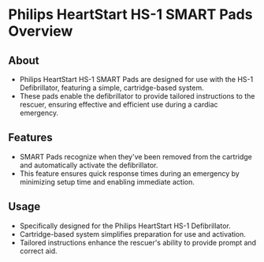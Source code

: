 # Philips HeartStart HS-1 SMART Pads Overview

## About

- Philips HeartStart HS-1 SMART Pads are designed for use with the HS-1 Defibrillator, featuring a simple, cartridge-based system.
- These pads enable the defibrillator to provide tailored instructions to the rescuer, ensuring effective and efficient use during a cardiac emergency.

## Features

- SMART Pads recognize when they've been removed from the cartridge and automatically activate the defibrillator.
- This feature ensures quick response times during an emergency by minimizing setup time and enabling immediate action.

## Usage

- Specifically designed for the Philips HeartStart HS-1 Defibrillator.
- Cartridge-based system simplifies preparation for use and activation.
- Tailored instructions enhance the rescuer's ability to provide prompt and correct aid.
